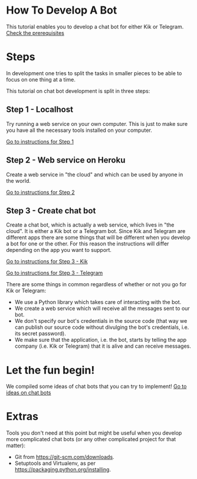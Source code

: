 # How To Develop A Bot

This tutorial enables you to develop a chat bot for either Kik or Telegram.
[Check the prerequisites](./step-prerequisites.md)

# Steps

In development one tries to split the tasks in smaller pieces to be able to focus on one thing at a time. 

This tutorial on chat bot development is split in three steps:

## Step 1 - Localhost  

Try running a web service on your own computer. This is just to make sure you have all the necessary tools installed on your computer.

  [Go to instructions for Step 1](./step-localhost.md)

## Step 2 - Web service on Heroku

Create a web service in "the cloud" and which can be used by anyone in the world.

  [Go to instructions for Step 2](./step-heroku.md)

## Step 3 - Create chat bot 

Create a chat bot, which is actually a web service, which lives in "the cloud". It is either a Kik bot or a Telegram bot.
Since Kik and Telegram are different apps there are some things that will be different when you develop a bot for one or the other. For this reason the instructions will differ depending on the app you want to support.

  [Go to instructions for Step 3 - Kik](./step-kik.md)

  [Go to instructions for Step 3 - Telegram](./step-telegram.md)

There are some things in common regardless of whether or not you go for Kik or Telegram:

- We use a Python library which takes care of interacting with the bot.
- We create a web service which will receive all the messages sent to our bot.
- We don't specify our bot's credentials in the source code (that way we can publish our source code without divulging the bot's credentials, i.e. its secret password).
- We make sure that the application, i.e. the bot, starts by telling the app company (i.e. Kik or Telegram) that it is alive and can receive messages.

# Let the fun begin!

We compiled some ideas of chat bots that you can try to implement!
  [Go to ideas on chat bots](./bots-ideas.md)

# Extras

Tools you don't need at this point but might be useful when you develop more complicated chat bots (or any other complicated project for that matter):

- Git from <https://git-scm.com/downloads>.
- Setuptools and Virtualenv, as per <https://packaging.python.org/installing>.

